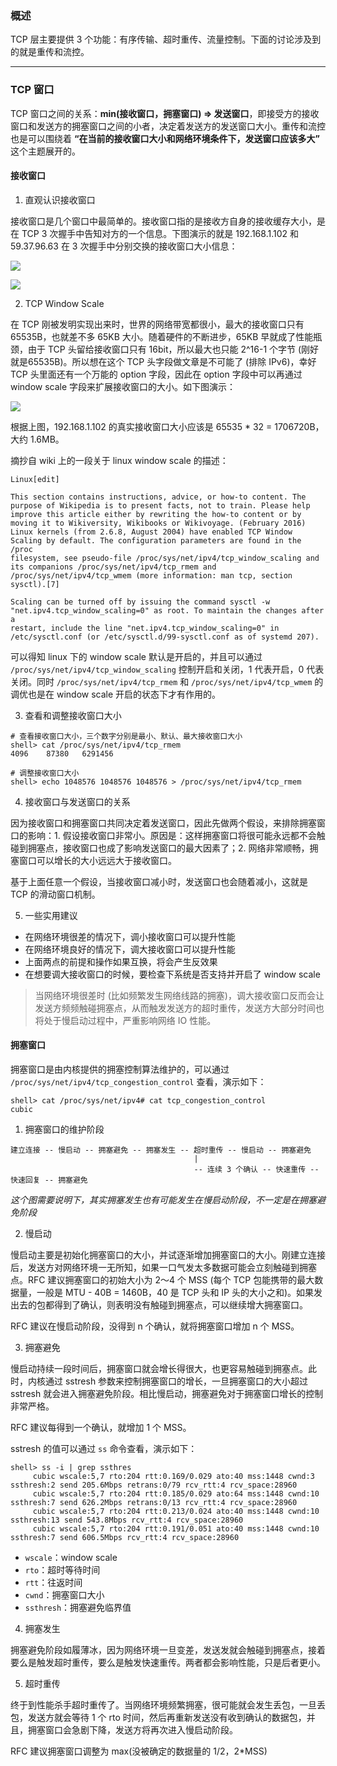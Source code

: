 ### 概述

TCP 层主要提供 3 个功能：有序传输、超时重传、流量控制。下面的讨论涉及到的就是重传和流控。

---

### TCP 窗口

TCP 窗口之间的关系：**min(接收窗口，拥塞窗口) => 发送窗口**，即接受方的接收窗口和发送方的拥塞窗口之间的小者，决定着发送方的发送窗口大小。重传和流控也是可以围绕着 **“在当前的接收窗口大小和网络环境条件下，发送窗口应该多大”** 这个主题展开的。

#### 接收窗口

1. 直观认识接收窗口

接收窗口是几个窗口中最简单的。接收窗口指的是接收方自身的接收缓存大小，是在 TCP 3 次握手中告知对方的一个信息。下图演示的就是 192.168.1.102 和 59.37.96.63 在 3 次握手中分别交换的接收窗口大小信息：

![](https://raw.githubusercontent.com/hsxhr-10/picture/master/客户端接收窗口.png)

![](https://raw.githubusercontent.com/hsxhr-10/picture/master/服务端接收窗口.png)


2. TCP Window Scale

在 TCP 刚被发明实现出来时，世界的网络带宽都很小，最大的接收窗口只有 65535B，也就差不多 65KB 大小。随着硬件的不断进步，65KB 早就成了性能瓶颈，由于 TCP 头留给接收窗口只有 16bit，所以最大也只能 2^16-1 个字节 (刚好就是65535B)。所以想在这个 TCP 头字段做文章是不可能了 (排除 IPv6)，幸好 TCP 头里面还有一个万能的 option 字段，因此在 option 字段中可以再通过 window scale 字段来扩展接收窗口的大小。如下图演示：

![](https://raw.githubusercontent.com/hsxhr-10/picture/master/WindowScale.png)

根据上图，192.168.1.102 的真实接收窗口大小应该是 65535 * 32 = 1706720B，大约 1.6MB。

摘抄自 wiki 上的一段关于 linux window scale 的描述：

```
Linux[edit]

This section contains instructions, advice, or how-to content. The purpose of Wikipedia is to present facts, not to train. Please help 
improve this article either by rewriting the how-to content or by moving it to Wikiversity, Wikibooks or Wikivoyage. (February 2016)
Linux kernels (from 2.6.8, August 2004) have enabled TCP Window Scaling by default. The configuration parameters are found in the /proc 
filesystem, see pseudo-file /proc/sys/net/ipv4/tcp_window_scaling and its companions /proc/sys/net/ipv4/tcp_rmem and 
/proc/sys/net/ipv4/tcp_wmem (more information: man tcp, section sysctl).[7]

Scaling can be turned off by issuing the command sysctl -w "net.ipv4.tcp_window_scaling=0" as root. To maintain the changes after a 
restart, include the line "net.ipv4.tcp_window_scaling=0" in /etc/sysctl.conf (or /etc/sysctl.d/99-sysctl.conf as of systemd 207).
```

可以得知 linux 下的 window scale 默认是开启的，并且可以通过 `/proc/sys/net/ipv4/tcp_window_scaling` 控制开启和关闭，1 代表开启，0 代表关闭。同时 `/proc/sys/net/ipv4/tcp_rmem` 和 `/proc/sys/net/ipv4/tcp_wmem` 的调优也是在 window scale 开启的状态下才有作用的。

3. 查看和调整接收窗口大小

```
# 查看接收窗口大小，三个数字分别是最小、默认、最大接收窗口大小
shell> cat /proc/sys/net/ipv4/tcp_rmem
4096	87380	6291456

# 调整接收窗口大小
shell> echo 1048576 1048576 1048576 > /proc/sys/net/ipv4/tcp_rmem
```

4. 接收窗口与发送窗口的关系

因为接收窗口和拥塞窗口共同决定着发送窗口，因此先做两个假设，来排除拥塞窗口的影响：1. 假设接收窗口非常小。原因是：这样拥塞窗口将很可能永远都不会触碰到拥塞点，接收窗口也成了影响发送窗口的最大因素了；2. 网络非常顺畅，拥塞窗口可以增长的大小远远大于接收窗口。

基于上面任意一个假设，当接收窗口减小时，发送窗口也会随着减小，这就是 TCP 的滑动窗口机制。

5. 一些实用建议

- 在网络环境很差的情况下，调小接收窗口可以提升性能
- 在网络环境良好的情况下，调大接收窗口可以提升性能
- 上面两点的前提和操作如果互换，将会产生反效果
- 在想要调大接收窗口的时候，要检查下系统是否支持并开启了 window scale

> 当网络环境很差时 (比如频繁发生网络线路的拥塞)，调大接收窗口反而会让发送方频频触碰拥塞点，从而触发发送方的超时重传，发送方大部分时间也将处于慢启动过程中，严重影响网络 IO 性能。

#### 拥塞窗口

拥塞窗口是由内核提供的拥塞控制算法维护的，可以通过 `/proc/sys/net/ipv4/tcp_congestion_control` 查看，演示如下：

```
shell> cat /proc/sys/net/ipv4# cat tcp_congestion_control 
cubic
```

1. 拥塞窗口的维护阶段

```
建立连接 -- 慢启动 -- 拥塞避免 -- 拥塞发生 -- 超时重传 -- 慢启动 -- 拥塞避免
                                         |
                                         -- 连续 3 个确认 -- 快速重传 -- 快速回复 -- 拥塞避免
```

*这个图需要说明下，其实拥塞发生也有可能发生在慢启动阶段，不一定是在拥塞避免阶段*

2. 慢启动

慢启动主要是初始化拥塞窗口的大小，并试逐渐增加拥塞窗口的大小。刚建立连接后，发送方对网络环境一无所知，如果一口气发太多数据可能会立刻触碰到拥塞点。RFC 建议拥塞窗口的初始大小为 2～4 个 MSS (每个 TCP 包能携带的最大数据量，一般是 MTU - 40B = 1460B，40 是 TCP 头和 IP 头的大小之和)。如果发出去的包都得到了确认，则表明没有触碰到拥塞点，可以继续增大拥塞窗口。

RFC 建议在慢启动阶段，没得到 n 个确认，就将拥塞窗口增加 n 个 MSS。

3. 拥塞避免

慢启动持续一段时间后，拥塞窗口就会增长得很大，也更容易触碰到拥塞点。此时，内核通过 sstresh 参数来控制拥塞窗口的增长，一旦拥塞窗口的大小超过 sstresh 就会进入拥塞避免阶段。相比慢启动，拥塞避免对于拥塞窗口增长的控制非常严格。

RFC 建议每得到一个确认，就增加 1 个 MSS。

sstresh 的值可以通过 `ss` 命令查看，演示如下：

```
shell> ss -i | grep ssthres
	 cubic wscale:5,7 rto:204 rtt:0.169/0.029 ato:40 mss:1448 cwnd:3 ssthresh:2 send 205.6Mbps retrans:0/79 rcv_rtt:4 rcv_space:28960
	 cubic wscale:5,7 rto:204 rtt:0.185/0.029 ato:64 mss:1448 cwnd:10 ssthresh:7 send 626.2Mbps retrans:0/13 rcv_rtt:4 rcv_space:28960
	 cubic wscale:5,7 rto:204 rtt:0.213/0.024 ato:40 mss:1448 cwnd:10 ssthresh:13 send 543.8Mbps rcv_rtt:4 rcv_space:28960
	 cubic wscale:5,7 rto:204 rtt:0.191/0.051 ato:40 mss:1448 cwnd:10 ssthresh:7 send 606.5Mbps rcv_rtt:4 rcv_space:28960
```

- `wscale`：window scale
- `rto`：超时等待时间
- `rtt`：往返时间
- `cwnd`：拥塞窗口大小
- `ssthresh`：拥塞避免临界值

4. 拥塞发生

拥塞避免阶段如履薄冰，因为网络环境一旦变差，发送发就会触碰到拥塞点，接着要么是触发超时重传，要么是触发快速重传。两者都会影响性能，只是后者更小。

5. 超时重传

终于到性能杀手超时重传了。当网络环境频繁拥塞，很可能就会发生丢包，一旦丢包，发送方就会等待 1 个 rto 时间，然后再重新发送没有收到确认的数据包，并且，拥塞窗口会急剧下降，发送方将再次进入慢启动阶段。

RFC 建议拥塞窗口调整为 max(没被确定的数据量的 1/2，2*MSS)





